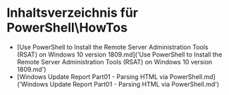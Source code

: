 # Inhaltsverzeichnis für PowerShell\HowTos

* [Use PowerShell to Install the Remote Server Administration Tools (RSAT) on Windows 10 version 1809.md]('Use PowerShell to Install the Remote Server Administration Tools (RSAT) on Windows 10 version 1809.md')
* [Windows Update Report Part01 - Parsing HTML via PowerShell.md]('Windows Update Report Part01 - Parsing HTML via PowerShell.md')

